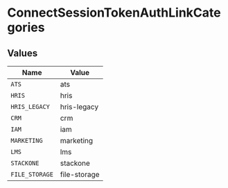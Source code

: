 # ConnectSessionTokenAuthLinkCategories


## Values

| Name           | Value          |
| -------------- | -------------- |
| `ATS`          | ats            |
| `HRIS`         | hris           |
| `HRIS_LEGACY`  | hris-legacy    |
| `CRM`          | crm            |
| `IAM`          | iam            |
| `MARKETING`    | marketing      |
| `LMS`          | lms            |
| `STACKONE`     | stackone       |
| `FILE_STORAGE` | file-storage   |
